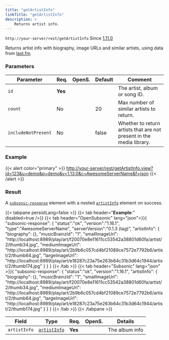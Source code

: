 ```yaml
---
title: "getArtistInfo"
linkTitle: "getArtistInfo"
description: >
    Returns artist info.
---
```


`http://your-server/rest/getArtistInfo` Since [1.11.0](../../subsonic-versions)

Returns artist info with biography, image URLs and similar artists, using data from [last.fm](http://last.fm).

### Parameters

| Parameter | Req. | OpenS. | Default | Comment |
| --- | --- | --- | --- | --- |
| `id` | **Yes** |  |    | The artist, album or song ID.  |
| `count` | No  || 20  | Max number of similar artists to return. |
| `includeNotPresent` | No  | | false | Whether to return artists that are not present in the media library. |

### Example

{{< alert color="primary" >}} <http://your-server/rest/getArtistInfo.view?id=123&u=demo&p=demo&v=1.13.0&c=AwesomeServerName&f=json> {{< /alert >}}

### Result

A [`subsonic-response`](../../responses/subsonic-response) element with a nested [`artistInfo`](../../responses/artistinfo) element on success.

{{< tabpane persistLang=false >}}
{{< tab header="**Example**:" disabled=true />}}
{{< tab header="OpenSubsonic" lang="json">}}{
  "subsonic-response": {
    "status":"ok",
    "version":"1.16.1",
    "type":"AwesomeServerName",
    "serverVersion":"0.1.3 (tag)",
    "artistInfo": {
        "biography": {},
        "musicBrainzId": "1",
        "smallImageUrl": "http://localhost:8989/play/art/f20070e8e11611cc53542a38801d60fa/artist/2/thumb34.jpg",
        "mediumImageUrl": "http://localhost:8989/play/art/2b9b6c057cd4bf21089ce7572e7792b6/artist/2/thumb64.jpg",
        "largeImageUrl": "http://localhost:8989/play/art/e18287c23a75e263b64c31b3d64c1944/artist/2/thumb174.jpg"
    }
  }
}
{{< /tab >}}
{{< tab header="Subsonic" lang="json" >}}{
  "subsonic-response": {
    "status":"ok",
    "version":"1.16.1",
    "artistInfo": {
        "biography": {},
        "musicBrainzId": "1",
        "smallImageUrl": "http://localhost:8989/play/art/f20070e8e11611cc53542a38801d60fa/artist/2/thumb34.jpg",
        "mediumImageUrl": "http://localhost:8989/play/art/2b9b6c057cd4bf21089ce7572e7792b6/artist/2/thumb64.jpg",
        "largeImageUrl": "http://localhost:8989/play/art/e18287c23a75e263b64c31b3d64c1944/artist/2/thumb174.jpg"
    }
  }
}
{{< /tab >}}
{{< /tabpane >}}

| Field |  Type | Req. | OpenS. | Details |
| --- | --- | --- | --- | --- |
| `artistInfo` | [`artistInfo`](../../responses/artistinfo) | **Yes** |     | The album info |

